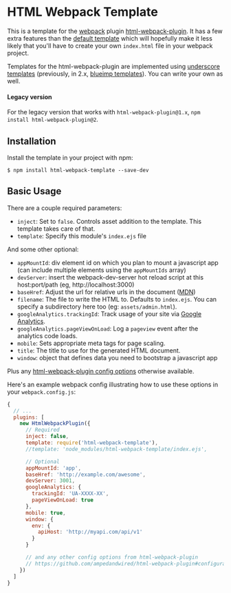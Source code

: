 # HTML Webpack Template

This is a template for the [webpack](http://webpack.github.io/) plugin [html-webpack-plugin](https://www.npmjs.com/package/html-webpack-plugin).  It has a few extra features than the [default template](https://github.com/ampedandwired/html-webpack-plugin/blob/master/default_index.html) which will hopefully make it less likely that you'll have to create your own `index.html` file in your webpack project.

Templates for the html-webpack-plugin are implemented using [underscore templates](http://underscorejs.org/#template) (previously, in 2.x, [blueimp templates](https://github.com/blueimp/JavaScript-Templates)).  You can write your own as well.

#### Legacy version

For the legacy version that works with `html-webpack-plugin@1.x`, `npm install html-webpack-plugin@2`.

## Installation

Install the template in your project with npm:

```shell
$ npm install html-webpack-template --save-dev
```

## Basic Usage

There are a couple required parameters:

- `inject`: Set to `false`.  Controls asset addition to the template.  This template takes care of that.
- `template`: Specify this module's `index.ejs` file

And some other optional:

- `appMountId`: div element id on which you plan to mount a javascript app (can include multiple elements using the `appMountIds` array)
- `devServer`: insert the webpack-dev-server hot reload script at this host:port/path (eg, http://localhost:3000)
- `baseHref`: Adjust the url for relative urls in the document ([MDN](https://developer.mozilla.org/en/docs/Web/HTML/Element/base))
- `filename`: The file to write the HTML to. Defaults to `index.ejs`.
   You can specify a subdirectory here too (eg: `assets/admin.html`).
- `googleAnalytics.trackingId`: Track usage of your site via [Google Analytics](http://analytics.google.com).
- `googleAnalytics.pageViewOnLoad`: Log a `pageview` event after the analytics code loads.
- `mobile`: Sets appropriate meta tags for page scaling.
- `title`: The title to use for the generated HTML document.
- `window`: object that defines data you need to bootstrap a javascript app


Plus any [html-webpack-plugin config options](https://github.com/ampedandwired/html-webpack-plugin#configuration) otherwise available.

Here's an example webpack config illustrating how to use these options in your `webpack.config.js`:

```js
{
  // ...
  plugins: [
    new HtmlWebpackPlugin({
      // Required
      inject: false,
      template: require('html-webpack-template'),
      //template: 'node_modules/html-webpack-template/index.ejs',

      // Optional
      appMountId: 'app',
      baseHref: 'http://example.com/awesome',
      devServer: 3001,
      googleAnalytics: {
        trackingId: 'UA-XXXX-XX',
        pageViewOnLoad: true
      },
      mobile: true,
      window: {
        env: {
          apiHost: 'http://myapi.com/api/v1'
        }
      }

      // and any other config options from html-webpack-plugin
      // https://github.com/ampedandwired/html-webpack-plugin#configuration
    })
  ]
}
```
